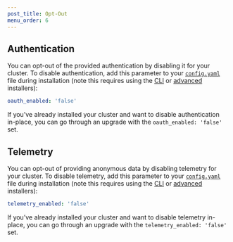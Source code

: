 ```yaml
---
post_title: Opt-Out
menu_order: 6
---
```


## Authentication

You can opt-out of the provided authentication by disabling it for your cluster. To disable authentication, add this parameter to your [`config.yaml`][4] file during installation (note this requires using the [CLI][1] or [advanced][2] installers):

```yaml
oauth_enabled: 'false'
```

If you’ve already installed your cluster and want to disable authentication in-place, you can go through an upgrade with the `oauth_enabled: 'false'` set.

## Telemetry

You can opt-out of providing anonymous data by disabling telemetry for your cluster. To disable telemetry, add this parameter to your [`config.yaml`][4] file during installation (note this requires using the [CLI][1] or [advanced][2] installers):

```yaml
telemetry_enabled: 'false'
```

If you’ve already installed your cluster and want to disable telemetry in-place, you can go through an upgrade with the `telemetry_enabled: 'false'` set.

[1]: ../installing/custom/cli/
[2]: ../installing/custom/advanced/
[3]: ../installing/custom/configuration-parameters/
[4]: /docs/1.7/administration/installing/custom/configuration-parameters/

